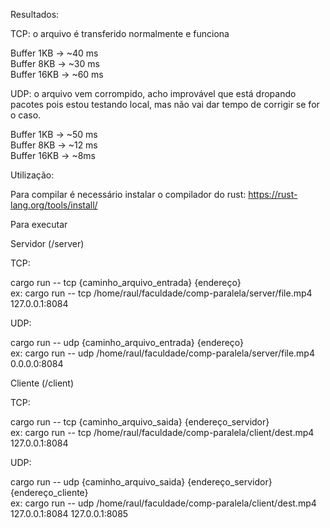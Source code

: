 Resultados:

TCP: o arquivo é transferido normalmente e funciona

Buffer 1KB -> ~40 ms  
Buffer 8KB -> ~30 ms  
Buffer 16KB -> ~60 ms

UDP: o arquivo vem corrompido, acho improvável que está dropando pacotes pois estou testando local, mas não vai dar tempo de corrigir se for o caso.

Buffer 1KB -> ~50 ms  
Buffer 8KB -> ~12 ms  
Buffer 16KB -> ~8ms

Utilização:

Para compilar é necessário instalar o compilador do rust: https://rust-lang.org/tools/install/

Para executar

Servidor (/server)

TCP:

cargo run -- tcp {caminho_arquivo_entrada} {endereço}  
ex: cargo run -- tcp /home/raul/faculdade/comp-paralela/server/file.mp4 127.0.0.1:8084

UDP:

cargo run -- udp {caminho_arquivo_entrada} {endereço}  
ex: cargo run -- udp /home/raul/faculdade/comp-paralela/server/file.mp4 0.0.0.0:8084

Cliente (/client)

TCP:

cargo run -- tcp {caminho_arquivo_saida} {endereço_servidor}  
ex: cargo run -- tcp /home/raul/faculdade/comp-paralela/client/dest.mp4 127.0.0.1:8084

UDP:

cargo run -- udp {caminho_arquivo_saida} {endereço_servidor} {endereço_cliente}  
ex: cargo run -- udp /home/raul/faculdade/comp-paralela/client/dest.mp4 127.0.0.1:8084 127.0.0.1:8085
